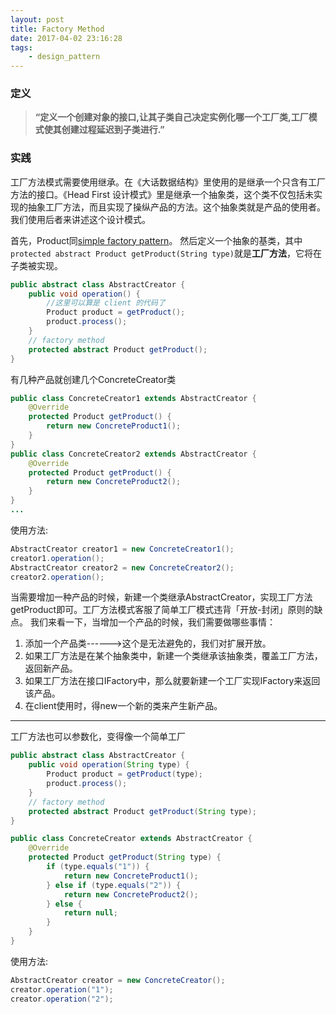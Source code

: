 ```yaml
---
layout: post
title: Factory Method
date: 2017-04-02 23:16:28
tags:
    - design_pattern
---
```


### 定义
>**“定义一个创建对象的接口,让其子类自己决定实例化哪一个工厂类,工厂模式使其创建过程延迟到子类进行.”**

### 实践
工厂方法模式需要使用继承。在《大话数据结构》里使用的是继承一个只含有工厂方法的接口。《Head First 设计模式》里是继承一个抽象类，这个类不仅包括未实现的抽象工厂方法，而且实现了操纵产品的方法。这个抽象类就是产品的使用者。我们使用后者来讲述这个设计模式。

首先，Product同[simple factory pattern](/blog/simple_factory_pattern)。
然后定义一个抽象的基类，其中`protected abstract Product getProduct(String type)`就是**工厂方法**，它将在子类被实现。
```java
public abstract class AbstractCreator {
    public void operation() {
        //这里可以算是 client 的代码了
        Product product = getProduct();
        product.process();
    }
    // factory method
    protected abstract Product getProduct();
}
```
有几种产品就创建几个ConcreteCreator类
```java
public class ConcreteCreator1 extends AbstractCreator {
    @Override
    protected Product getProduct() {
        return new ConcreteProduct1();
    }
}
public class ConcreteCreator2 extends AbstractCreator {
    @Override
    protected Product getProduct() {
        return new ConcreteProduct2();
    }
}
...
```
使用方法:
```java
AbstractCreator creator1 = new ConcreteCreator1();
creator1.operation();
AbstractCreator creator2 = new ConcreteCreator2();
creator2.operation();
```
当需要增加一种产品的时候，新建一个类继承AbstractCreator，实现工厂方法getProduct即可。工厂方法模式客服了简单工厂模式违背「开放-封闭」原则的缺点。
我们来看一下，当增加一个产品的时候，我们需要做哪些事情：
1. 添加一个产品类------>这个是无法避免的，我们对扩展开放。
2. 如果工厂方法是在某个抽象类中，新建一个类继承该抽象类，覆盖工厂方法，返回新产品。
3. 如果工厂方法在接口IFactory中，那么就要新建一个工厂实现IFactory来返回该产品。
4. 在client使用时，得new一个新的类来产生新产品。

-----

工厂方法也可以参数化，变得像一个简单工厂
```java
public abstract class AbstractCreator {
    public void operation(String type) {
        Product product = getProduct(type);
        product.process();
    }
    // factory method
    protected abstract Product getProduct(String type);
}

public class ConcreteCreator extends AbstractCreator {
    @Override
    protected Product getProduct(String type) {
        if (type.equals("1")) {
            return new ConcreteProduct1();
        } else if (type.equals("2")) {
            return new ConcreteProduct2();
        } else {
            return null;
        }
    }
}
```
使用方法:
```java
AbstractCreator creator = new ConcreteCreator();
creator.operation("1");
creator.operation("2");
```
